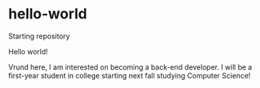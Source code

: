 # hello-world
Starting repository 

Hello world!

Vrund here, I am interested on becoming a back-end developer. I will be a first-year student in college starting next fall studying Computer Science!
